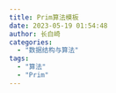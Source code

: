 ```yaml
---
title: Prim算法模板
date: 2023-05-19 01:54:48
author: 长白崎
categories:
  - "数据结构与算法"
tags:
  - "算法"
  - "Prim"
---
```


